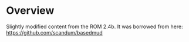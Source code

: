 # Overview
Slightly modified content from the ROM 2.4b. It was borrowed from here: https://github.com/scandum/basedmud
